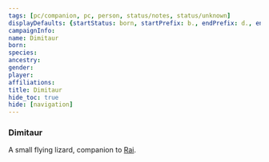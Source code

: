 ```yaml
---
tags: [pc/companion, pc, person, status/notes, status/unknown]
displayDefaults: {startStatus: born, startPrefix: b., endPrefix: d., endStatus: died}
campaignInfo:
name: Dimitaur
born:
species:
ancestry:
gender:
player:
affiliations:
title: Dimitaur
hide_toc: true
hide: [navigation]
---
```


### Dimitaur

A small flying lizard, companion to [Rai](<../rai.md>).





